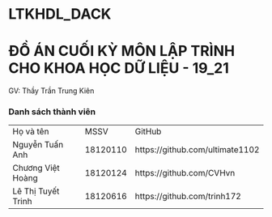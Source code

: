 # LTKHDL_DACK
<h1> ĐỒ ÁN CUỐI KỲ MÔN LẬP TRÌNH CHO KHOA HỌC DỮ LIỆU - 19_21 </h1>
GV: Thầy Trần Trung Kiên

<h3>Danh sách thành viên</h3>
<table style="width:100%">
  <tr>
    <td>Họ và tên</td>
    <td>MSSV</td>
    <td>GitHub</td>
  </tr>
  <tr>
    <td>Nguyễn Tuấn Anh</td>
    <td>18120110</td>
    <td>https://github.com/ultimate1102</td>
  </tr>
  <tr>
    <td>Chương Việt Hoàng</td>
    <td>18120124</td>
    <td>https://github.com/CVHvn</td>
  </tr>
 <tr>
    <td>Lê Thị Tuyết Trinh</td>
    <td>18120616</td>
    <td>https://github.com/trinh172</td>
  </tr>
</table>
